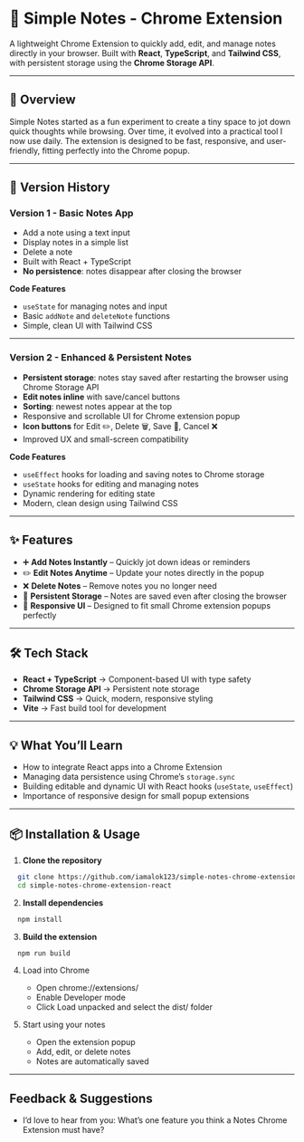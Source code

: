 # 📝 Simple Notes - Chrome Extension

A lightweight Chrome Extension to quickly add, edit, and manage notes directly in your browser. Built with **React**, **TypeScript**, and **Tailwind CSS**, with persistent storage using the **Chrome Storage API**.

---

## 🚀 Overview

Simple Notes started as a fun experiment to create a tiny space to jot down quick thoughts while browsing. Over time, it evolved into a practical tool I now use daily. The extension is designed to be fast, responsive, and user-friendly, fitting perfectly into the Chrome popup.

---

## 🔹 Version History

### Version 1 - Basic Notes App
- Add a note using a text input
- Display notes in a simple list
- Delete a note
- Built with React + TypeScript
- **No persistence**: notes disappear after closing the browser

**Code Features**
- `useState` for managing notes and input
- Basic `addNote` and `deleteNote` functions
- Simple, clean UI with Tailwind CSS

---

### Version 2 - Enhanced & Persistent Notes
- **Persistent storage**: notes stay saved after restarting the browser using Chrome Storage API
- **Edit notes inline** with save/cancel buttons
- **Sorting**: newest notes appear at the top
- Responsive and scrollable UI for Chrome extension popup
- **Icon buttons** for Edit ✏️, Delete 🗑️, Save 💾, Cancel ❌
- Improved UX and small-screen compatibility

**Code Features**
- `useEffect` hooks for loading and saving notes to Chrome storage
- `useState` hooks for editing and managing notes
- Dynamic rendering for editing state
- Modern, clean design using Tailwind CSS

---

## ✨ Features

- ➕ **Add Notes Instantly** – Quickly jot down ideas or reminders
- ✏️ **Edit Notes Anytime** – Update your notes directly in the popup
- ❌ **Delete Notes** – Remove notes you no longer need
- 💾 **Persistent Storage** – Notes are saved even after closing the browser
- 📱 **Responsive UI** – Designed to fit small Chrome extension popups perfectly

---

## 🛠️ Tech Stack

- **React + TypeScript** → Component-based UI with type safety  
- **Chrome Storage API** → Persistent note storage  
- **Tailwind CSS** → Quick, modern, responsive styling  
- **Vite** → Fast build tool for development  

---

## 💡 What You’ll Learn

- How to integrate React apps into a Chrome Extension
- Managing data persistence using Chrome’s `storage.sync`
- Building editable and dynamic UI with React hooks (`useState`, `useEffect`)
- Importance of responsive design for small popup extensions

---

## 📦 Installation & Usage

1. **Clone the repository**
  ```bash
    git clone https://github.com/iamalok123/simple-notes-chrome-extension-react.git
    cd simple-notes-chrome-extension-react
  ```
2. **Install dependencies**
  ```bash
    npm install
  ```
3. **Build the extension**
  ```bash
    npm run build
  ```
4. Load into Chrome
   - Open chrome://extensions/
   - Enable Developer mode
   - Click Load unpacked and select the dist/ folder

5. Start using your notes
   - Open the extension popup
   - Add, edit, or delete notes
   - Notes are automatically saved

---

## Feedback & Suggestions

- I’d love to hear from you:
What’s one feature you think a Notes Chrome Extension must have?
